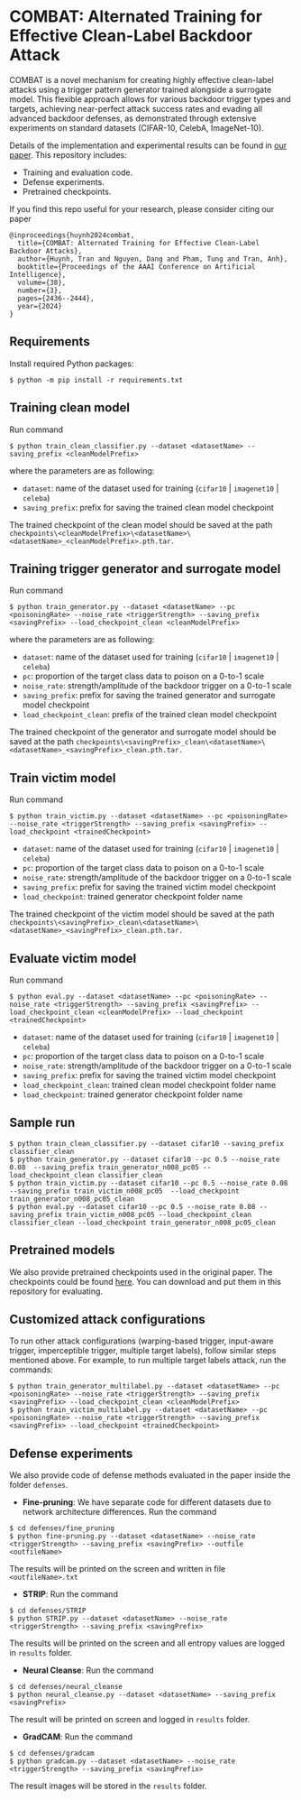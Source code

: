 # COMBAT: Alternated Training for Effective Clean-Label Backdoor Attack

COMBAT is a novel mechanism for creating highly effective clean-label attacks using a trigger pattern generator trained alongside a surrogate model. This flexible approach allows for various backdoor trigger types and targets, achieving near-perfect attack success rates and evading all advanced backdoor defenses, as demonstrated through extensive experiments on standard datasets (CIFAR-10, CelebA, ImageNet-10).

Details of the implementation and experimental results can be found in [our paper](https://ojs.aaai.org/index.php/AAAI/article/view/28019). This repository includes:

- Training and evaluation code.
- Defense experiments.
- Pretrained checkpoints.

If you find this repo useful for your research, please consider citing our paper
```
@inproceedings{huynh2024combat,
  title={COMBAT: Alternated Training for Effective Clean-Label Backdoor Attacks},
  author={Huynh, Tran and Nguyen, Dang and Pham, Tung and Tran, Anh},
  booktitle={Proceedings of the AAAI Conference on Artificial Intelligence},
  volume={38},
  number={3},
  pages={2436--2444},
  year={2024}
}
```

## Requirements
Install required Python packages:
```
$ python -m pip install -r requirements.txt
```
## Training clean model
Run command
```
$ python train_clean_classifier.py --dataset <datasetName> --saving_prefix <cleanModelPrefix>
```

where the parameters are as following:
- `dataset`: name of the dataset used for training (`cifar10` | `imagenet10` | `celeba`)
- `saving_prefix`: prefix for saving the trained clean model checkpoint
  
The trained checkpoint of the clean model should be saved at the path `checkpoints\<cleanModelPrefix>\<datasetName>\<datasetName>_<cleanModelPrefix>.pth.tar.`


## Training trigger generator and surrogate model 
Run command
```
$ python train_generator.py --dataset <datasetName> --pc <poisoningRate> --noise_rate <triggerStrength> --saving_prefix <savingPrefix> --load_checkpoint_clean <cleanModelPrefix>
``` 

where the parameters are as following:
- `dataset`: name of the dataset used for training (`cifar10` | `imagenet10` | `celeba`)
- `pc`: proportion of the target class data to poison on a 0-to-1 scale
- `noise_rate`: strength/amplitude of the backdoor trigger on a 0-to-1 scale
- `saving_prefix`: prefix for saving the trained generator and surrogate model checkpoint
- `load_checkpoint_clean`: prefix of the trained clean model checkpoint

The trained checkpoint of the generator and surrogate model should be saved at the path `checkpoints\<savingPrefix>_clean\<datasetName>\<datasetName>_<savingPrefix>_clean.pth.tar.`

## Train victim model
Run command
```
$ python train_victim.py --dataset <datasetName> --pc <poisoningRate> --noise_rate <triggerStrength> --saving_prefix <savingPrefix> --load_checkpoint <trainedCheckpoint>
```
- `dataset`: name of the dataset used for training (`cifar10` | `imagenet10` | `celeba`)
- `pc`: proportion of the target class data to poison on a 0-to-1 scale
- `noise_rate`: strength/amplitude of the backdoor trigger on a 0-to-1 scale
- `saving_prefix`: prefix for saving the trained victim model checkpoint
- `load_checkpoint`: trained generator checkpoint folder name

The trained checkpoint of the victim model should be saved at the path `checkpoints\<savingPrefix>_clean\<datasetName>\<datasetName>_<savingPrefix>_clean.pth.tar.`

## Evaluate victim model
Run command
```
$ python eval.py --dataset <datasetName> --pc <poisoningRate> --noise_rate <triggerStrength> --saving_prefix <savingPrefix> --load_checkpoint_clean <cleanModelPrefix> --load_checkpoint <trainedCheckpoint>
```
- `dataset`: name of the dataset used for training (`cifar10` | `imagenet10` | `celeba`)
- `pc`: proportion of the target class data to poison on a 0-to-1 scale
- `noise_rate`: strength/amplitude of the backdoor trigger on a 0-to-1 scale
- `saving_prefix`: prefix for saving the trained victim model checkpoint
- `load_checkpoint_clean`: trained clean model checkpoint folder name
- `load_checkpoint`: trained generator checkpoint folder name
  
## Sample run
```
$ python train_clean_classifier.py --dataset cifar10 --saving_prefix classifier_clean
$ python train_generator.py --dataset cifar10 --pc 0.5 --noise_rate 0.08  --saving_prefix train_generator_n008_pc05 --load_checkpoint_clean classifier_clean
$ python train_victim.py --dataset cifar10 --pc 0.5 --noise_rate 0.08 --saving_prefix train_victim_n008_pc05  --load_checkpoint train_generator_n008_pc05_clean
$ python eval.py --dataset cifar10 --pc 0.5 --noise_rate 0.08 --saving_prefix train_victim_n008_pc05 --load_checkpoint_clean classifier_clean --load_checkpoint train_generator_n008_pc05_clean
```
## Pretrained models
We also provide pretrained checkpoints used in the original paper. The checkpoints could be found [here](https://drive.google.com/drive/folders/1YnHTkeSiOzRlXbjd6OKLs9jXHWSikATQ?usp=sharing). You can download and put them in this repository for evaluating.

## Customized attack configurations
To run other attack configurations (warping-based trigger, input-aware trigger, imperceptible trigger, multiple target labels), follow similar steps mentioned above. For example, to run multiple target labels attack, run the commands:
```
$ python train_generator_multilabel.py --dataset <datasetName> --pc <poisoningRate> --noise_rate <triggerStrength> --saving_prefix <savingPrefix> --load_checkpoint_clean <cleanModelPrefix>
$ python train_victim_multilabel.py --dataset <datasetName> --pc <poisoningRate> --noise_rate <triggerStrength> --saving_prefix <savingPrefix> --load_checkpoint <trainedCheckpoint>
```
## Defense experiments
We also provide code of defense methods evaluated in the paper inside the folder `defenses`.
- **Fine-pruning**: We have separate code for different datasets due to network architecture differences. Run the command
```
$ cd defenses/fine_pruning
$ python fine-pruning.py --dataset <datasetName> --noise_rate <triggerStrength> --saving_prefix <savingPrefix> --outfile <outfileName>
```
The results will be printed on the screen and written in file `<outfileName>.txt`
- **STRIP**: Run the command
```
$ cd defenses/STRIP
$ python STRIP.py --dataset <datasetName> --noise_rate <triggerStrength> --saving_prefix <savingPrefix>
```
The results will be printed on the screen and all entropy values are logged in `results` folder.
- **Neural Cleanse**: Run the command
```
$ cd defenses/neural_cleanse
$ python neural_cleanse.py --dataset <datasetName> --saving_prefix <savingPrefix>
```
The result will be printed on screen and logged in `results` folder.
- **GradCAM**: Run the command
```
$ cd defenses/gradcam
$ python gradcam.py --dataset <datasetName> --noise_rate <triggerStrength> --saving_prefix <savingPrefix>
```
The result images will be stored in the `results` folder.
